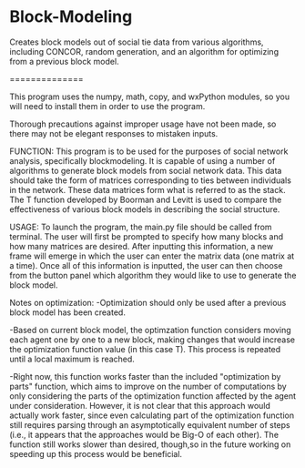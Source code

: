 Block-Modeling
==============

Creates block models out of social tie data from various algorithms, including CONCOR, random generation, and an algorithm for optimizing from a previous block model.

==============

This program uses the numpy, math, copy, and wxPython modules, so you will need to install them in order to use the program. 

Thorough precautions against improper usage have not been made, so there may not be elegant responses to mistaken inputs. 

FUNCTION: This program is to be used for the purposes of social network analysis, specifically blockmodeling. It is capable of using a number of algorithms to generate block models from social network data. This data should take the form of matrices corresponding to ties between individuals in the network. These data matrices form what is referred to as the stack. The T function developed by Boorman and Levitt is used to compare the effectiveness of various block models in describing the social structure.

USAGE: To launch the program, the main.py file should be called from terminal. The user will first be prompted to specify how many blocks and how many matrices are desired. After inputting this information, a new frame will emerge in which the user can enter the matrix data (one matrix at a time). Once all of this information is inputted, the user can then choose from the button panel which algorithm they would like to use to generate the block model. 

Notes on optimization:
-Optimization should only be used after a previous block model has been created.

-Based on current block model, the optimzation function considers moving each agent one by one to a new block, making changes that would increase the optimization function value (in this case T). This process is repeated until a local maximum is reached.


-Right now, this function works faster than the included "optimization by parts" function, which aims to improve on the number of computations by only considering the parts of the optimization function affected by the agent under consideration. However, it is not clear that this approach would actually work faster, since even calculating part of the optimization function still requires parsing through an asymptotically equivalent number of steps (i.e., it appears that the approaches would be Big-O of each other). The function still works slower than desired, though,so in the future working on speeding up this process would be beneficial.
